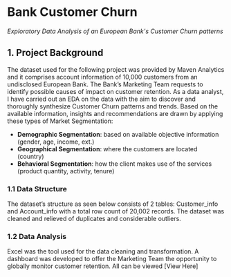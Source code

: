 # Bank Customer Churn
*Exploratory Data Analysis of an European Bank's Customer Churn patterns*

## 1. Project Background

The dataset used for the following project was provided by Maven Analytics and it comprises account information of 10,000 customers  from an undisclosed European Bank. The Bank’s Marketing Team requests to identify possible causes of impact on customer retention. As a data analyst, I have carried out an EDA on the data with the aim to discover and  thoroughly synthesize Customer Churn patterns and trends. Based on the available information, insights and recommendations are drawn by applying these types of Market Segmentation:
- **Demographic Segmentation**: based on available objective information (gender, age, income, ext.)
- **Geographical Segmentation**: where the customers are located (country)
- **Behavioral Segmentation**: how the client makes use of the services (product quantity, activity, tenure)

### 1.1 Data Structure
The dataset’s structure as seen below consists of 2 tables: Customer_info and Account_info with a total row count of 20,002 records. The dataset was cleaned and relieved of duplicates and considerable outliers.

### 1.2 Data Analysis
Excel was the tool used for the data cleaning and transformation. A dashboard was developed to offer the Marketing Team the opportunity to globally monitor customer retention. All can be viewed [View Here]
